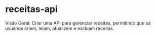 # receitas-api
Visão Geral: Criar uma API para gerenciar receitas, permitindo que os usuários criem, leiam, atualizem e excluam receitas.
